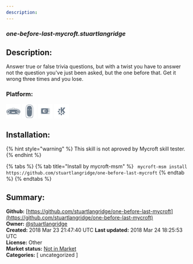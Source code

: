 ```yaml
---
description: 
---
```


### _one-before-last-mycroft.stuartlangridge_  
## Description:  
Answer true or false trivia questions, but with a twist you have to answer not the question you've just been asked, but the one before that. Get it wrong three times and you lose.  
  
### Platform:  
 ![Mark I](../.gitbook/assets/mark-1-icon.png)  ![Mark II](../.gitbook/assets/mark-2-icon.png)  ![Picroft](../.gitbook/assets/picroft-icon.png)  ![plasmoid](../.gitbook/assets/kde.png)   
## Installation:  
{% hint style="warning" %}
This skill is not aproved by Mycroft skill tester.
{% endhint %}
    
{% tabs %}
{% tab title="Install by mycroft-msm" %}
``` mycroft-msm install https://github.com/stuartlangridge/one-before-last-mycroft```
{% endtab %}
  {% endtabs %}
    
## Summary:  
**Github:** [https://github.com/stuartlangridge/one-before-last-mycroft](https://github.com/stuartlangridge/one-before-last-mycroft)  
**Owner:** [@stuartlangridge](https://github.com/stuartlangridge)  
**Created:** 2018 Mar 23 21:47:40 UTC  **Last updated:** 2018 Mar 24 18:25:53 UTC  
**License:** Other  
**Market status:** [Not in Market](https://market.mycroft.ai/skill/)  
**Categories:** [ uncategorized ]   
